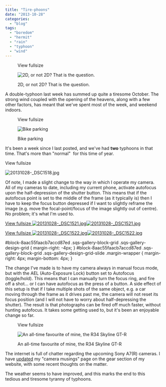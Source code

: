 ```yaml
---
title: "Tire-phoons"
date: "2013-10-28"
categories: 
  - "blog"
tags: 
  - "boredom"
  - "hermit"
  - "rain"
  - "typhoon"
  - "wind"
---
```


<figure>

View fullsize

![2D, or not 2D? That is the question.](/assets/images/4c3a0-20131019-_dsc1491.jpg)

<figcaption>



2D, or not 2D? That is the question.





</figcaption>



</figure>

A double-typhoon last week has summed up quite a tiresome October. The strong wind coupled with the opening of the heavens, along with a few other factors, has meant that we've spent most of the week, and weekend indoors. 

<figure>

View fullsize

![Bike parking](/assets/images/1c33b-20131021-_dsc1497.jpg)

<figcaption>



Bike parking





</figcaption>



</figure>

It's been a week since I last posted, and we've had **two** typhoons in that time. That's more than "normal"  for this time of year.

View fullsize

![20131028-_DSC1518.jpg](/assets/images/1dd49-20131028-_dsc1518.jpg)

Of note, I made a slight change to the way in which I operate my camera.  All of my cameras to date, including my current phone, activate autofocus upon the half-depression of the shutter button. This means that if the autofocus point is set to the middle of the frame (as it typically is) then I have to keep the focus button depressed if I want to slightly reframe the image (e.g. move the focal-point/focus of the image slightly out of centre). No problem; it's what I'm used to.

[View fullsize ![20131028-_DSC1521.jpg](/assets/images/5babd-20131028-_dsc1521.jpg)![20131028-_DSC1521.jpg](/assets/images/5babd-20131028-_dsc1521.jpg)](https://exportforscript.wordpress.com/wp-content/uploads/2013/10/5babd-20131028-_dsc1521.jpg) 

[View fullsize ![20131028-_DSC1522.jpg](/assets/images/055df-20131028-_dsc1522.jpg)![20131028-_DSC1522.jpg](/assets/images/055df-20131028-_dsc1522.jpg)](https://exportforscript.wordpress.com/wp-content/uploads/2013/10/055df-20131028-_dsc1522.jpg) 

#block-8aac55faacb7accd87ed .sqs-gallery-block-grid .sqs-gallery-design-grid { margin-right: -4px; } #block-8aac55faacb7accd87ed .sqs-gallery-block-grid .sqs-gallery-design-grid-slide .margin-wrapper { margin-right: 4px; margin-bottom: 4px; }

The change I've made is to have my camera always in manual focus mode, but with the AEL (Auto-Exposure Lock) button set to Autofocus (toggle/hold). This means that I can manually turn the focus ring, and fire off a shot... or I can have autofocus as the press of a button. A side effect of this setup is that if I take multiple shots of the same object, e.g. a car moving through the frame as it drives past me, the camera will not reset its focus position (and I will not have to worry about half-depressing the shutter). The result is that photographs can be fired off much faster, without hunting autofocus. It takes some getting used to, but it's been an enjoyable change so far.

<figure>

View fullsize

![An all-time favourite of mine, the R34 Skyline GT-R](/assets/images/e0e53-20131023-_dsc1504.jpg)

<figcaption>



An all-time favourite of mine, the R34 Skyline GT-R





</figcaption>



</figure>

The internet is full of chatter regarding the upcoming Sony A7(R) cameras. I have [updated](http://www.martinirwinphotography.com/reviews/2013/10/17/camera-musings-sony-a7r#smoke) my "camera musings" page on the gear section of my website, with some recent thoughts on the matter.

The weather seems to have improved, and this marks the end to this tedious and tiresome tyranny of typhoons.
